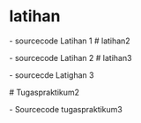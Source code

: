 # latihan
<p>
- sourcecode Latihan 1
# latihan2
<p>
- sourcecode Latihan 2
# latihan3
<p>
- sourcecde Latighan 3
<p>
# Tugaspraktikum2
<p>
- Sourcecode tugaspraktikum3
